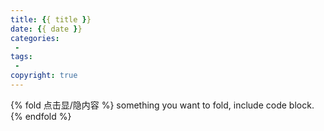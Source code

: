 ```yaml
---
title: {{ title }}
date: {{ date }}
categories: 
 -
tags: 
 - 
copyright: true
---
```









<!--more-->



{% fold 点击显/隐内容 %}
something you want to fold, include code block.
{%  endfold %}